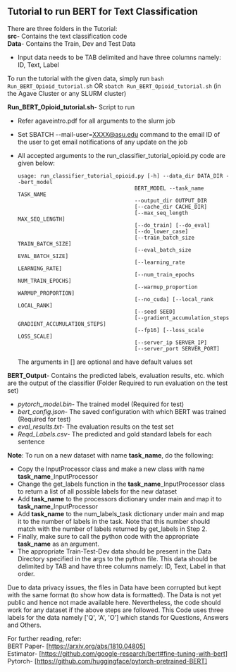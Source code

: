 ## Tutorial to run BERT for Text Classification


There are three folders in the Tutorial:  
**src**- Contains the text classification code  
**Data**- Contains the Train, Dev and Test Data  
* Input data needs to be TAB delimited and have three columns namely: ID, Text, Label  

To run the tutorial with the given data, simply run `bash Run_BERT_Opioid_tutorial.sh` OR `sbatch Run_BERT_Opioid_tutorial.sh` (in the Agave Cluster or any SLURM cluster)  

**Run_BERT_Opioid_tutorial.sh**- Script to run
* Refer agaveintro.pdf for all arguments to the slurm job  
* Set SBATCH --mail-user=XXXX@asu.edu command to the email ID of the user to get email notifications of any update on the job  
* All accepted arguments to the run_classifier_tutorial_opioid.py code are given below:  
	
	```
	usage: run_classifier_tutorial_opioid.py [-h] --data_dir DATA_DIR --bert_model
                                         BERT_MODEL --task_name TASK_NAME
                                         --output_dir OUTPUT_DIR
                                         [--cache_dir CACHE_DIR]
                                         [--max_seq_length MAX_SEQ_LENGTH]
                                         [--do_train] [--do_eval]
                                         [--do_lower_case]
                                         [--train_batch_size TRAIN_BATCH_SIZE]
                                         [--eval_batch_size EVAL_BATCH_SIZE]
                                         [--learning_rate LEARNING_RATE]
                                         [--num_train_epochs NUM_TRAIN_EPOCHS]
                                         [--warmup_proportion WARMUP_PROPORTION]
                                         [--no_cuda] [--local_rank LOCAL_RANK]
                                         [--seed SEED]
                                         [--gradient_accumulation_steps GRADIENT_ACCUMULATION_STEPS]
                                         [--fp16] [--loss_scale LOSS_SCALE]
                                         [--server_ip SERVER_IP]
                                         [--server_port SERVER_PORT]
	```
	The arguments in [] are optional and have default values set  
	
**BERT_Output**- Contains the predicted labels, evaluation results, etc. which are the output of the classifier (Folder Required to run evaluation on the test set)  
* *pytorch_model.bin*- The trained model (Required for test)  
* *bert_config.json*- The saved configuration with which BERT was trained (Required for test)  
* *eval_results.txt*- The evaluation results on the test set  
* *Reqd_Labels.csv*- The predicted and gold standard labels for each sentence  
  
**Note**: To run on a new dataset with name **task_name**, do the following:  
* Copy the InputProcessor class and make a new class with name **task_name**_InputProcessor  
* Change the get_labels function in the **task_name**_InputProcessor class to return a list of all possible labels for the new dataset  
* Add **task_name** to the processors dictionary under main and map it to **task_name**_InputProcessor  
* Add **task_name** to the num_labels_task dictionary under main and map it to the number of labels in the task. Note that this number should match with the number of labels returned by get_labels in Step 2.  
* Finally, make sure to call the python code with the appropriate **task_name** as an argument.  
* The appropriate Train-Test-Dev data should be present in the Data Directory specified in the args to the python file. This data should be delimited by  TAB and have three columns namely: ID, Text, Label in that order.  

Due to data privacy issues, the files in Data have been corrupted but kept with the same format (to show how data is formatted). The Data is not yet public and hence not made available here. Nevertheless, the code should work for any dataset if the above steps are followed. This Code uses three labels for the data namely ['Q', 'A', 'O'] which stands for Questions, Answers and Others.  

For further reading, refer:  
	BERT Paper- [https://arxiv.org/abs/1810.04805]  
	Estimator- [https://github.com/google-research/bert#fine-tuning-with-bert]  
	Pytorch- [https://github.com/huggingface/pytorch-pretrained-BERT]  
  
